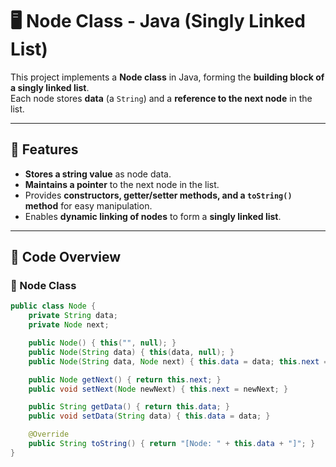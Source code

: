 # 🖥️ Node Class - Java (Singly Linked List)

This project implements a **Node class** in Java, forming the **building block of a singly linked list**.  
Each node stores **data** (a `String`) and a **reference to the next node** in the list.

---

## 🚀 Features

- **Stores a string value** as node data.  
- **Maintains a pointer** to the next node in the list.  
- Provides **constructors, getter/setter methods, and a `toString()` method** for easy manipulation.  
- Enables **dynamic linking of nodes** to form a **singly linked list**.  

---

## 📜 Code Overview

### **🔹 Node Class**
```java
public class Node {
    private String data;
    private Node next;

    public Node() { this("", null); }
    public Node(String data) { this(data, null); }
    public Node(String data, Node next) { this.data = data; this.next = next; }

    public Node getNext() { return this.next; }
    public void setNext(Node newNext) { this.next = newNext; }

    public String getData() { return this.data; }
    public void setData(String data) { this.data = data; }

    @Override
    public String toString() { return "[Node: " + this.data + "]"; }
}

